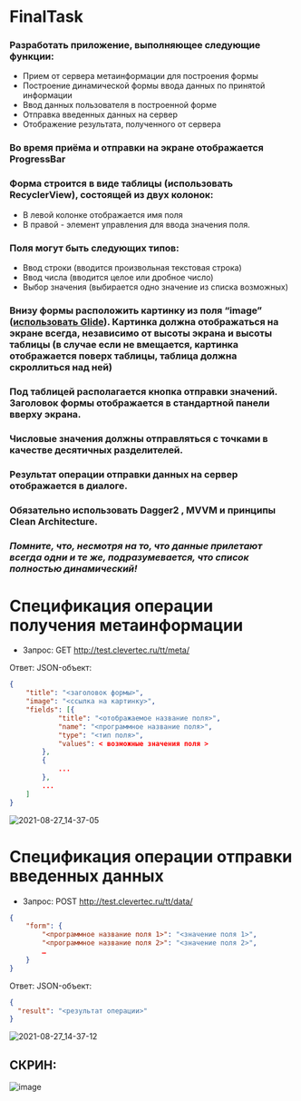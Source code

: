 # FinalTask

### Разработать приложение, выполняющее следующие функции:

- Прием от сервера метаинформации для построения формы
- Построение динамической формы ввода данных по принятой информации
- Ввод данных пользователя в построенной форме
- Отправка введенных данных на сервер
- Отображение результата, полученного от сервера

### Во время приёма и отправки на экране отображается ProgressBar

### Форма строится в виде таблицы (использовать RecyclerView), состоящей из двух колонок:

- В левой колонке отображается имя поля
- В правой - элемент управления для ввода значения поля.

### Поля могут быть следующих типов:

- Ввод строки (вводится произвольная текстовая строка)
- Ввод числа (вводится целое или дробное число)
- Выбор значения (выбирается одно значение из списка возможных)

### Внизу формы расположить картинку из поля “image” ([использовать Glide](https://github.com/bumptech/glide)). Картинка должна отображаться на экране всегда, независимо от высоты экрана и высоты таблицы (в случае если не вмещается, картинка отображается поверх таблицы, таблица должна скроллиться над ней)

### Под таблицей располагается кнопка отправки значений. Заголовок формы отображается в стандартной панели вверху экрана.

### Числовые значения должны отправляться с точками в качестве десятичных разделителей.

### Результат операции отправки данных на сервер отображается в диалоге.

### Обязательно использовать Dagger2 , MVVM и принципы Clean Architecture.

### ***Помните, что, несмотря на то, что данные прилетают всегда одни и те же, подразумевается, что список полностью динамический!***


# Спецификация операции получения метаинформации

- Запрос: GET http://test.clevertec.ru/tt/meta/

Ответ: JSON-объект:
```json
{
	"title": "<заголовок формы>",
	"image": "<ссылка на картинку>",
	"fields": [{
			"title": "<отображаемое название поля>",
			"name": "<программное название поля>",
			"type": "<тип поля>",
			"values": < возможные значения поля >
		},
		{
			...
		},
		...
	]
}
```
![2021-08-27_14-37-05](https://user-images.githubusercontent.com/64751489/161445709-64433b02-840b-483e-8080-1888b99666e5.png)

# Спецификация операции отправки введенных данных

- Запрос: POST http://test.clevertec.ru/tt/data/
```json
{
	"form": {
		"<программное название поля 1>": "<значение поля 1>",
		"<программное название поля 2>": "<значение поля 2>",
		…
	}
}
```
Ответ: JSON-объект:
```json
{
  "result": "<результат операции>"
}
```

![2021-08-27_14-37-12](https://user-images.githubusercontent.com/64751489/161445726-4a47ef70-d9b3-4578-855f-6a9f44739a5d.png)

## СКРИН:

![image](https://user-images.githubusercontent.com/64751489/161446016-7b5de796-2775-406c-80c9-adfe3aa99f8c.png)
